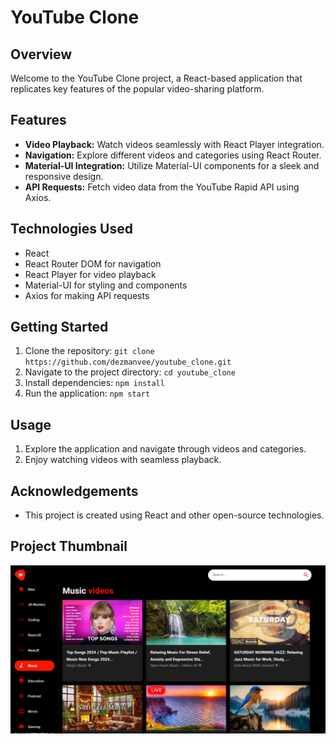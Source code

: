 # YouTube Clone

## Overview

Welcome to the YouTube Clone project, a React-based application that replicates key features of the popular video-sharing platform.

## Features

- **Video Playback:** Watch videos seamlessly with React Player integration.
- **Navigation:** Explore different videos and categories using React Router.
- **Material-UI Integration:** Utilize Material-UI components for a sleek and responsive design.
- **API Requests:** Fetch video data from the YouTube Rapid API using Axios.

## Technologies Used

- React
- React Router DOM for navigation
- React Player for video playback
- Material-UI for styling and components
- Axios for making API requests

## Getting Started

1. Clone the repository: `git clone https://github.com/dezmanvee/youtube_clone.git`
2. Navigate to the project directory: `cd youtube_clone`
3. Install dependencies: `npm install`
4. Run the application: `npm start`

## Usage

1. Explore the application and navigate through videos and categories.
2. Enjoy watching videos with seamless playback.

## Acknowledgements

- This project is created using React and other open-source technologies.

## Project Thumbnail

![YouTube Clone Thumbnail](./src/assets/ytmediaclone.netlify.app_.png)
